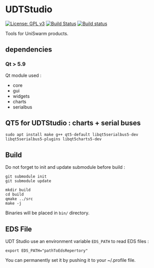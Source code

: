 # UDTStudio

[![License: GPL v3](https://img.shields.io/badge/License-GPL%20v3-blue.svg)](http://www.gnu.org/licenses/gpl-3.0)
[![Build Status](https://travis-ci.org/UniSwarm/UDTStudio.svg?branch=master)](https://travis-ci.org/UniSwarm/UDTStudio)
[![Build status](https://ci.appveyor.com/api/projects/status/7ts34vord4jnooub?svg=true)](https://ci.appveyor.com/project/sebcaux/udevkit-ide)

Tools for UniSwarm products.

## dependencies
### Qt > 5.9

Qt module used :

- core
- gui
- widgets
- charts
- serialbus

## QT5 for UDTStudio : charts + serial buses
```
sudo apt install make g++ qt5-default libqt5serialbus5-dev libqt5serialbus5-plugins libqt5charts5-dev
```

## Build

Do not forget to init and update submodule before build :

```
git submodule init
git submodule update
```

```
mkdir build
cd build
qmake ../src
make -j
```

Binaries will be placed in `bin/` directory.

## EDS File

UDT Studio use an environment variable `EDS_PATH` to read EDS files :

`export EDS_PATH="pathToEdsRepertory"`

You can permanently set it by pushing it to your ~/.profile file.
